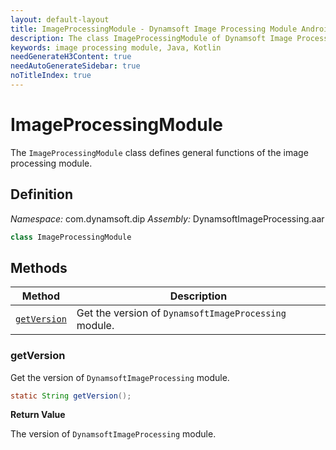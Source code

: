 ```yaml
---
layout: default-layout
title: ImageProcessingModule - Dynamsoft Image Processing Module Android Edition API Reference
description: The class ImageProcessingModule of Dynamsoft Image Processing Module represents general functions of the image processing module.
keywords: image processing module, Java, Kotlin
needGenerateH3Content: true
needAutoGenerateSidebar: true
noTitleIndex: true
---
```


# ImageProcessingModule

The `ImageProcessingModule` class defines general functions of the image processing module.

## Definition

*Namespace:* com.dynamsoft.dip
*Assembly:* DynamsoftImageProcessing.aar

```java
class ImageProcessingModule
```

## Methods

| Method | Description |
| ------ | ----------- |
| [`getVersion`](#getversion) | Get the version of `DynamsoftImageProcessing` module. |

### getVersion

Get the version of `DynamsoftImageProcessing` module.

```java
static String getVersion();
```

**Return Value**

The version of `DynamsoftImageProcessing` module.
